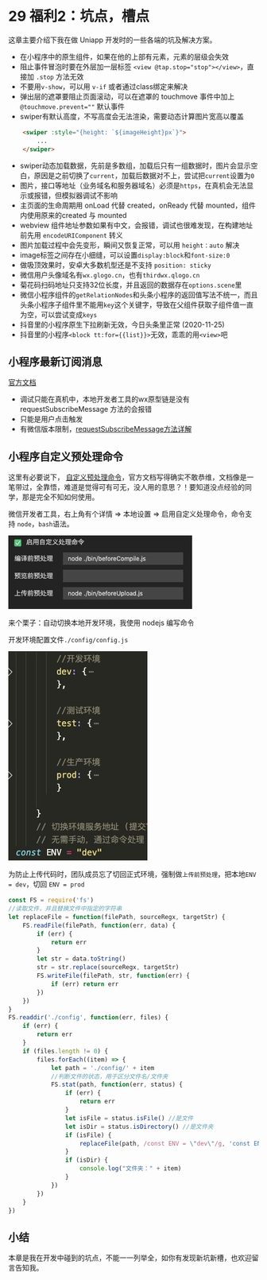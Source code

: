 # 29 福利2：坑点，槽点

这章主要介绍下我在做 Uniapp 开发时的一些各端的坑及解决方案。

* 在小程序中的原生组件，如果在他的上部有元素，元素的层级会失效
* 阻止事件冒泡时要在外层加一层标签 `<view @tap.stop="stop"></view>`，直接加 `.stop` 方法无效
* 不要用`v-show`，可以用 `v-if` 或者通过class绑定来解决
* 弹出层的遮罩要阻止页面滚动，可以在遮罩的 touchmove 事件中加上 `@touchmove.prevent=""` 默认事件
* swiper有默认高度，不写高度会无法渲染，需要动态计算图片宽高以覆盖

```html
    <swiper :style="{height: `${imageHeight}px`}">
        ...
    </swiper>
```

* swiper动态加载数据，先前是多数组，加载后只有一组数据时，图片会显示空白，原因是之前切换了`current`，加载后数据对不上，尝试把`current`设置为`0`
* 图片，接口等地址（业务域名和服务器域名）必须是`https`，在真机会无法显示或报错，但模拟器调试不影响
* 主页面的生命周期用 onLoad 代替 created，onReady 代替 mounted，组件内使用原来的created 与 mounted
* webview 组件地址参数如果有中文，会报错，调试也很难发现，在构建地址前先用 `encodeURIComponent` 转义
* 图片加载过程中会先变形，瞬间又恢复正常，可以用 `height：auto` 解决
* image标签之间存在小细缝，可以设置`display:block`和`font-size:0`
* 做吸顶效果时，安卓大多数机型还是不支持 `position: sticky`
* 微信用户头像域名有`wx.glogo.cn`，也有`thirdwx.qlogo.cn`
* 菊花码扫码地址只支持32位长度，并且返回的数据存在`options.scene`里
* 微信小程序组件的`getRelationNodes`和头条小程序的返回值写法不统一，而且头条小程序子组件里不能用`key`这个关键字，导致在父组件获取子组件值一直为空，可以尝试变成`keys`
* 抖音里的小程序原生下拉刷新无效，今日头条里正常 (2020-11-25)
* 抖音里的小程序`<block tt:for={{list}}>`无效，乖乖的用`<view>`吧

## 小程序最新订阅消息

[官方文档](https://developers.weixin.qq.com/miniprogram/dev/framework/open-ability/subscribe-message.html)  

* 调试只能在真机中，本地开发者工具的wx原型链是没有 requestSubscribeMessage 方法的会报错
* 只能是用户点击触发
* 有微信版本限制，[requestSubscribeMessage方法详解](https://developers.weixin.qq.com/miniprogram/dev/api/open-api/subscribe-message/wx.requestSubscribeMessage.html)

## 小程序自定义预处理命令

这里有必要说下， [自定义预处理命令](https://developers.weixin.qq.com/miniprogram/dev/devtools/debug.html#%E8%87%AA%E5%AE%9A%E4%B9%89%E9%A2%84%E5%A4%84%E7%90%86)，官方文档写得确实不敢恭维，文档像是一笔带过，全靠悟，难道是觉得可有可无，没人用的意思？！要知道没点经验的同学，那是完全不知如何使用。

微信开发者工具，右上角有个详情 => 本地设置 => 启用自定义处理命令，命令支持 `node`，`bash`语法。

![](./images/130cf7818a7a12676dc5a717fb0cbb41.png)

来个栗子：自动切换本地开发环境，我使用 nodejs 编写命令

开发环境配置文件`./config/config.js`

![](./images/9c37bebd5278918867ed04b46479a132.png)

为防止上传代码时，团队成员忘了切回正式环境，强制做`上传前预处理`，把本地`ENV = dev`，切回 `ENV = prod`

```js
const FS = require('fs')
//读取文件，并且替换文件中指定的字符串
let replaceFile = function(filePath, sourceRegx, targetStr) {
    FS.readFile(filePath, function(err, data) {
        if (err) {
            return err
        }
        let str = data.toString()
        str = str.replace(sourceRegx, targetStr)
        FS.writeFile(filePath, str, function(err) {
            if (err) return err
        })
    })
}
FS.readdir('./config', function(err, files) {
    if (err) {
        return err
    }
    if (files.length != 0) {
        files.forEach((item) => {
            let path = './config/' + item
            //判断文件的状态，用于区分文件名/文件夹
            FS.stat(path, function(err, status) {
                if (err) {
                    return err
                }
                let isFile = status.isFile() //是文件
                let isDir = status.isDirectory() //是文件夹
                if (isFile) {
                    replaceFile(path, /const ENV = \"dev\"/g, 'const ENV = \"prod\"')
                }
                if (isDir) {
                    console.log("文件夹：" + item)
                }
            })
        })
    }
})
```

## 小结

本章是我在开发中碰到的坑点，不能一一列举全，如你有发现新坑新槽，也欢迎留言告知我。
